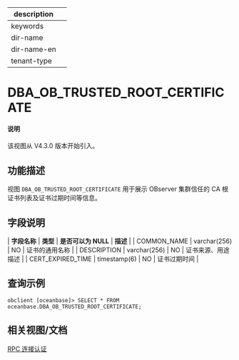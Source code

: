 |description||
|---|---|
|keywords||
|dir-name||
|dir-name-en||
|tenant-type||

# DBA_OB_TRUSTED_ROOT_CERTIFICATE

<main id="notice" type='explain'>
  <h4>说明</h4>
  <p>该视图从 V4.3.0 版本开始引入。</p>
</main>

## 功能描述

视图 `DBA_OB_TRUSTED_ROOT_CERTIFICATE` 用于展示 OBserver 集群信任的 CA 根证书列表及证书过期时间等信息。

## 字段说明

| **字段名称** | **类型** | **是否可以为 NULL** | **描述** |
| COMMON_NAME       | varchar(256) | NO   |  证书的通用名称    |
| DESCRIPTION       | varchar(256) | NO   |  证书来源、用途描述    |
| CERT_EXPIRED_TIME | timestamp(6) | NO   |  证书过期时间    |

## 查询示例

```shell
obclient [oceanbase]> SELECT * FROM oceanbase.DBA_OB_TRUSTED_ROOT_CERTIFICATE;
```

## 相关视图/文档

[RPC 连接认证](../../../../600.manage/500.security-and-permissions/300.access-control/400.1rpc-connection-authentication.md)